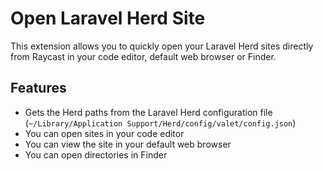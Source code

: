 # Open Laravel Herd Site

This extension allows you to quickly open your Laravel Herd sites directly from Raycast in your code editor, default web browser or Finder.

## Features

- Gets the Herd paths from the Laravel Herd configuration file (`~/Library/Application Support/Herd/config/valet/config.json`)
- You can open sites in your code editor
- You can view the site in your default web browser
- You can open directories in Finder
